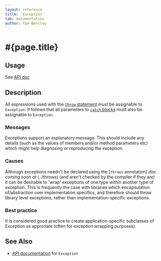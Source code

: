 ```yaml
---
layout: reference
title: `Exception`
tab: documentation
author: Tom Bentley
---
```


# #{page.title}

## Usage

See [API doc](#{site.urls.apidoc}/ceylon/language/class_Exception.html)

## Description

All expressions used with the [`throw` statement](../../statement/throw) 
must be assignable to `Exception`. It follows that all parameters to 
[`catch` blocks](../../statement/try#any_number_of_catch_blocks...) 
must also be assignable to `Exception`.

### Messages

Exceptions support an explanatory message. This should include any details
(such as the values of members and/or method parameters etc) which might help 
diagnosing or reproducing the exception.

### Causes

Although exceptions needn't be declared using the 
[`throws` annotation] _doc coming soon at_ (../throws) (and aren't checked by the compiler if they 
are) it can be desirable to 'wrap' exceptions of one type within another type 
of exception. This is frequently the case with libraries which 
encapsulation of/abstraction over implementation specifics, and therefore 
should throw library level exceptions, rather than implementation-specific
exceptions.

### Best practice

It is considered good practice to create application-specific subclasses of 
Exception as approriate (often for exception wrapping purposes).

## See Also

* [API documentation](#{site.urls.apidoc}/ceylon/language/class_Exception.html) for `Exception`

